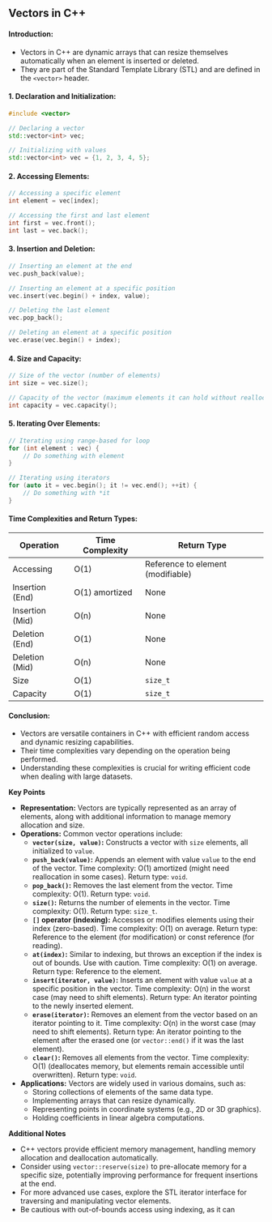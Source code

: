 
## Vectors in C++

#### Introduction:
- Vectors in C++ are dynamic arrays that can resize themselves automatically when an element is inserted or deleted.
- They are part of the Standard Template Library (STL) and are defined in the `<vector>` header.

#### 1. Declaration and Initialization:
```cpp
#include <vector>

// Declaring a vector
std::vector<int> vec;

// Initializing with values
std::vector<int> vec = {1, 2, 3, 4, 5};
```

#### 2. Accessing Elements:
```cpp
// Accessing a specific element
int element = vec[index];

// Accessing the first and last element
int first = vec.front();
int last = vec.back();
```

#### 3. Insertion and Deletion:
```cpp
// Inserting an element at the end
vec.push_back(value);

// Inserting an element at a specific position
vec.insert(vec.begin() + index, value);

// Deleting the last element
vec.pop_back();

// Deleting an element at a specific position
vec.erase(vec.begin() + index);
```

#### 4. Size and Capacity:
```cpp
// Size of the vector (number of elements)
int size = vec.size();

// Capacity of the vector (maximum elements it can hold without reallocation)
int capacity = vec.capacity();
```

#### 5. Iterating Over Elements:
```cpp
// Iterating using range-based for loop
for (int element : vec) {
    // Do something with element
}

// Iterating using iterators
for (auto it = vec.begin(); it != vec.end(); ++it) {
    // Do something with *it
}
```

#### Time Complexities and Return Types:

| Operation         | Time Complexity | Return Type        |
|--------------------|-----------------|--------------------|
| Accessing          | O(1)            | Reference to element (modifiable) |
| Insertion (End)   | O(1) amortized  | None               |
| Insertion (Mid)   | O(n)            | None               |
| Deletion (End)    | O(1)            | None               |
| Deletion (Mid)    | O(n)            | None               |
| Size              | O(1)            | `size_t`           |
| Capacity          | O(1)            | `size_t`           |

#### Conclusion:
- Vectors are versatile containers in C++ with efficient random access and dynamic resizing capabilities.
- Their time complexities vary depending on the operation being performed.
- Understanding these complexities is crucial for writing efficient code when dealing with large datasets.



**Key Points**

- **Representation:** Vectors are typically represented as an array of elements, along with additional information to manage memory allocation and size.
- **Operations:** Common vector operations include:
    - **`vector(size, value)`:** Constructs a vector with `size` elements, all initialized to `value`.
    - **`push_back(value)`:** Appends an element with value `value` to the end of the vector. Time complexity: O(1) amortized (might need reallocation in some cases). Return type: `void`.
    - **`pop_back()`:** Removes the last element from the vector. Time complexity: O(1). Return type: `void`.
    - **`size()`:** Returns the number of elements in the vector. Time complexity: O(1). Return type: `size_t`.
    - **`[]` operator (indexing):** Accesses or modifies elements using their index (zero-based). Time complexity: O(1) on average. Return type: Reference to the element (for modification) or const reference (for reading).
    - **`at(index)`:** Similar to indexing, but throws an exception if the index is out of bounds. Use with caution. Time complexity: O(1) on average. Return type: Reference to the element.
    - **`insert(iterator, value)`:** Inserts an element with value `value` at a specific position in the vector. Time complexity: O(n) in the worst case (may need to shift elements). Return type: An iterator pointing to the newly inserted element.
    - **`erase(iterator)`:** Removes an element from the vector based on an iterator pointing to it. Time complexity: O(n) in the worst case (may need to shift elements). Return type: An iterator pointing to the element after the erased one (or `vector::end()` if it was the last element).
    - **`clear()`:** Removes all elements from the vector. Time complexity: O(1) (deallocates memory, but elements remain accessible until overwritten). Return type: `void`.
- **Applications:** Vectors are widely used in various domains, such as:
    - Storing collections of elements of the same data type.
    - Implementing arrays that can resize dynamically.
    - Representing points in coordinate systems (e.g., 2D or 3D graphics).
    - Holding coefficients in linear algebra computations.

**Additional Notes**

- C++ vectors provide efficient memory management, handling memory allocation and deallocation automatically.
- Consider using `vector::reserve(size)` to pre-allocate memory for a specific size, potentially improving performance for frequent insertions at the end.
- For more advanced use cases, explore the STL iterator interface for traversing and manipulating vector elements.
- Be cautious with out-of-bounds access using indexing, as it can